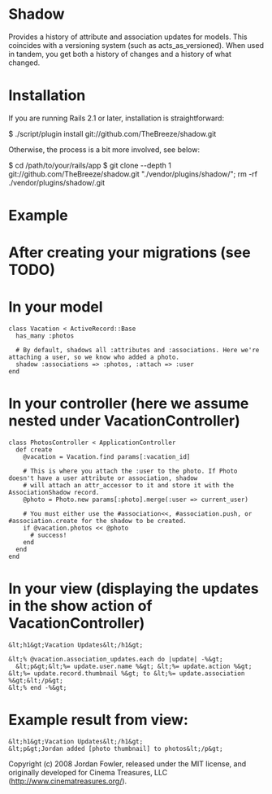 Shadow
======

Provides a history of attribute and association updates for models. This coincides with a versioning system (such as acts_as_versioned). When used in tandem, you get both a history of changes and a history of what changed.

Installation
============

If you are running Rails 2.1 or later, installation is straightforward:

  $ ./script/plugin install git://github.com/TheBreeze/shadow.git


Otherwise, the process is a bit more involved, see below:

  $ cd /path/to/your/rails/app
  $ git clone --depth 1 git://github.com/TheBreeze/shadow.git "./vendor/plugins/shadow/"; rm -rf ./vendor/plugins/shadow/.git


Example
=======

  # After creating your migrations (see TODO)

  # In your model

    class Vacation < ActiveRecord::Base
      has_many :photos

      # By default, shadows all :attributes and :associations. Here we're attaching a user, so we know who added a photo.
      shadow :associations => :photos, :attach => :user
    end


  # In your controller (here we assume nested under VacationController)

    class PhotosController < ApplicationController
      def create
        @vacation = Vacation.find params[:vacation_id]
  
        # This is where you attach the :user to the photo. If Photo doesn't have a user attribute or association, shadow
        # will attach an attr_accessor to it and store it with the AssociationShadow record.
        @photo = Photo.new params[:photo].merge(:user => current_user)
  
        # You must either use the #association<<, #association.push, or #association.create for the shadow to be created.
        if @vacation.photos << @photo
          # success!
        end
      end
    end

  # In your view (displaying the updates in the show action of VacationController)

    &lt;h1&gt;Vacation Updates&lt;/h1&gt;

    &lt;% @vacation.association_updates.each do |update| -%&gt;
      &lt;p&gt;&lt;%= update.user.name %&gt; &lt;%= update.action %&gt; &lt;%= update.record.thumbnail %&gt; to &lt;%= update.association %&gt;&lt;/p&gt;
    &lt;% end -%&gt;

  # Example result from view:

    &lt;h1&gt;Vacation Updates&lt;/h1&gt;
    &lt;p&gt;Jordan added [photo thumbnail] to photos&lt;/p&gt;

Copyright (c) 2008 Jordan Fowler, released under the MIT license, and originally developed for Cinema Treasures, LLC (http://www.cinematreasures.org/).
